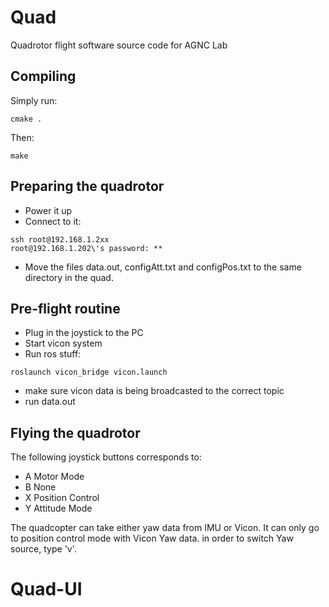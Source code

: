 # Quad
Quadrotor flight software source code for AGNC Lab

## Compiling

Simply run:

```shell
cmake .
```

Then:

```shell
make
```

## Preparing the quadrotor

* Power it up
* Connect to it:
```shell
ssh root@192.168.1.2xx
root@192.168.1.202\'s password: **
```
* Move the files data.out, configAtt.txt and configPos.txt to the same directory in the quad.

## Pre-flight routine

* Plug in the joystick to the PC
* Start vicon system
* Run ros stuff: 
```shell
roslaunch vicon_bridge vicon.launch
```
* make sure vicon data is being broadcasted to the correct topic
* run data.out

## Flying the quadrotor

The following joystick buttons corresponds to:

* A Motor Mode
* B None
* X Position Control
* Y Attitude Mode

The quadcopter can take either yaw data from IMU or Vicon. It can only go to position control mode with Vicon Yaw data. in order to switch Yaw source, type 'v'.
# Quad-UI
